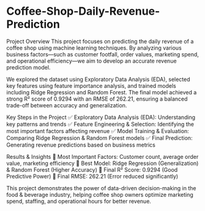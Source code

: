 # Coffee-Shop-Daily-Revenue-Prediction
Project Overview
This project focuses on predicting the daily revenue of a coffee shop using machine learning techniques. By analyzing various business factors—such as customer footfall, order values, marketing spend, and operational efficiency—we aim to develop an accurate revenue prediction model.

We explored the dataset using Exploratory Data Analysis (EDA), selected key features using feature importance analysis, and trained models including Ridge Regression and Random Forest. The final model achieved a strong R² score of 0.9294 with an RMSE of 262.21, ensuring a balanced trade-off between accuracy and generalization.

Key Steps in the Project
✅ Exploratory Data Analysis (EDA): Understanding key patterns and trends
✅ Feature Engineering & Selection: Identifying the most important factors affecting revenue
✅ Model Training & Evaluation: Comparing Ridge Regression & Random Forest models
✅ Final Prediction: Generating revenue predictions based on business metrics

Results & Insights
📌 Most Important Factors: Customer count, average order value, marketing efficiency
📌 Best Model: Ridge Regression (Generalization) & Random Forest (Higher Accuracy)
📌 Final R² Score: 0.9294 (Good Predictive Power)
📌 Final RMSE: 262.21 (Error reduced significantly)

This project demonstrates the power of data-driven decision-making in the food & beverage industry, helping coffee shop owners optimize marketing spend, staffing, and operational hours for better revenue.
